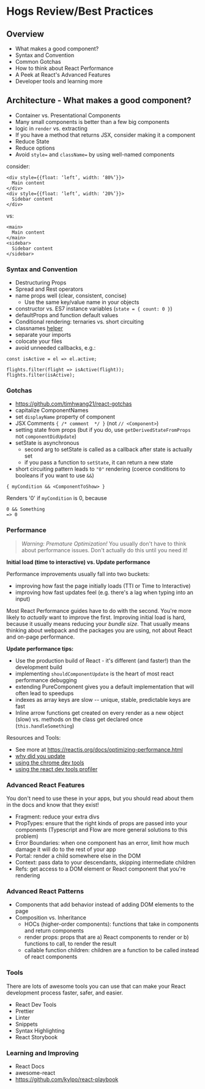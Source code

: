 # Hogs Review/Best Practices
## Overview
- What makes a good component?
- Syntax and Convention
- Common Gotchas
- How to think about React Performance
- A Peek at React's Advanced Features
- Developer tools and learning more

## Architecture - What makes a good component?
- Container vs. Presentational Components
- Many small components is better than a few big components
- logic in `render` vs. extracting
- If you have a method that returns JSX, consider making it a component
- Reduce State
- Reduce options
- Avoid `style=` and `className=` by using well-named components

consider:

```
<div style={{float: ‘left’, width: ‘80%’}}>
  Main content
</div>
<div style={{float: ‘left’, width: ‘20%’}}>
  Sidebar content
</div>
```

vs:

```
<main>
  Main content
</main>
<sidebar>
  Sidebar content
</sidebar>
```

### Syntax and Convention
- Destructuring Props
- Spread and Rest operators
- name props well (clear, consistent, concise)
  - Use the same key/value name in your objects
- constructor vs. ES7 instance variables (`state = { count: 0 }`)
- defaultProps and function default values
- Conditional rendering: ternaries vs. short circuiting
- classnames [helper](https://github.com/JedWatson/classnames)
- separate your imports
- colocate your files
- avoid unneeded callbacks, e.g.:

```
const isActive = el => el.active;

flights.filter(flight => isActive(flight));
flights.filter(isActive);
```

### Gotchas
- https://github.com/timhwang21/react-gotchas
- capitalize ComponentNames
- set `displayName` property of component
- JSX Comments `{ /* comment  */ }` (not `// <Component>`)
- setting state from props (but if you do, use `getDerivedStateFromProps` not `componentDidUpdate`)
- setState is asynchronous
  - second arg to setState is called as a callback after state is actually set
  - if you pass a function to `setState`, it can return a new state
- short circuiting pattern leads to `"0"` rendering (coerce conditions to booleans if you want to use `&&`)

```
{ myCondition && <ComponentToShow> }
```

Renders '0' if `myCondition` is 0, because

```
0 && Something
=> 0
```

### Performance
> *Warning: Premature Optimization!* You usually don't have to think about performance issues. Don't actually do this until you need it!

**Initial load (time to interactive) vs. Update performance**

Performance improvements usually fall into two buckets: 
- improving how fast the page initially loads (TTI or Time to Interactive)
- improving how fast updates feel (e.g. there's a lag when typing into an input)

Most React Performance guides have to do with the second. You're more likely to _actually_ want to improve the first. Improving initial load is hard, because it usually means reducing your _bundle size_. That usually means thinking about webpack and the packages you are using, not about React and on-page performance.


**Update performance tips:**
- Use the production build of React - it's different (and faster!) than the development build
- implementing `shouldComponentUpdate` is the heart of most react performance debugging
- extending PureComponent gives you a default implementation that will often lead to speedups
- indexes as array keys are slow -- unique, stable, predictable keys are fast
- Inline arrow functions get created on every render as a new object (slow) vs. methods on the class get declared once (`this.handleSomething`) 


Resources and Tools:
- See more at https://reactjs.org/docs/optimizing-performance.html
- [why did you update](https://github.com/maicki/why-did-you-update)
- [using the chrome dev tools](https://building.calibreapp.com/debugging-react-performance-with-react-16-and-chrome-devtools-c90698a522ad)
- [using the react dev tools profiler](https://reactjs.org/blog/2018/09/10/introducing-the-react-profiler.html)


### Advanced React Features

You don't need to use these in your apps, but you should read about them in the docs and know that they exist!

- Fragment: reduce your extra divs
- PropTypes: ensure that the right kinds of props are passed into your components (Typescript and Flow are more general solutions to this problem)
- Error Boundaries: when one component has an error, limit how much damage it will do to the rest of your app
- Portal: render a child somewhere else in the DOM
- Context: pass data to your descendants, skipping intermediate children
- Refs: get access to a DOM element or React component that you're rendering

### Advanced React Patterns
- Components that add behavior instead of adding DOM elements to the page
- Composition vs. Inheritance
  - HOCs (higher-order components): functions that take in components and return components
  - render props: props that are a) React components to render or b) functions to call, to render the result
  - callable function children: children are a function to be called instead of react components

### Tools

There are lots of awesome tools you can use that can make your React development process faster, safer, and easier.

- React Dev Tools
- Prettier
- Linter
- Snippets
- Syntax Highlighting
- React Storybook

### Learning and Improving
- React Docs
- awesome-react
- https://github.com/kylpo/react-playbook
